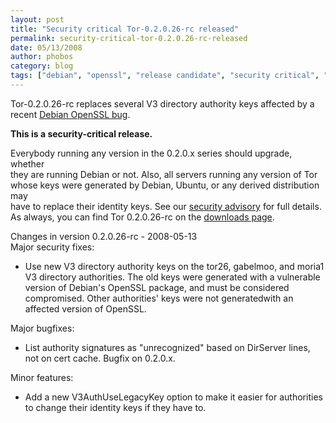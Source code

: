 ```yaml
---
layout: post
title: "Security critical Tor-0.2.0.26-rc released"
permalink: security-critical-tor-0.2.0.26-rc-released
date: 05/13/2008
author: phobos
category: blog
tags: ["debian", "openssl", "release candidate", "security critical", "tor"]
---
```


Tor-0.2.0.26-rc replaces several V3 directory authority keys affected by a recent [Debian OpenSSL bug](http://lists.debian.org/debian-security-announce/2008/msg00152.html).

**This is a security-critical release.**

Everybody running any version in the 0.2.0.x series should upgrade, whether  
they are running Debian or not. Also, all servers running any version of Tor  
whose keys were generated by Debian, Ubuntu, or any derived distribution may  
have to replace their identity keys. See our [security advisory](http://archives.seul.org/or/announce/May-2008/msg00000.html) for full details. As always, you can find Tor 0.2.0.26-rc on the [downloads page](https://www.torproject.org/download).

Changes in version 0.2.0.26-rc - 2008-05-13  
Major security fixes:

- Use new V3 directory authority keys on the tor26, gabelmoo, and moria1 V3 directory authorities. The old keys were generated with a vulnerable version of Debian's OpenSSL package, and must be considered compromised. Other authorities' keys were not generatedwith an affected version of OpenSSL.

Major bugfixes:

- List authority signatures as "unrecognized" based on DirServer lines, not on cert cache. Bugfix on 0.2.0.x.

Minor features:

- Add a new V3AuthUseLegacyKey option to make it easier for authorities to change their identity keys if they have to.

